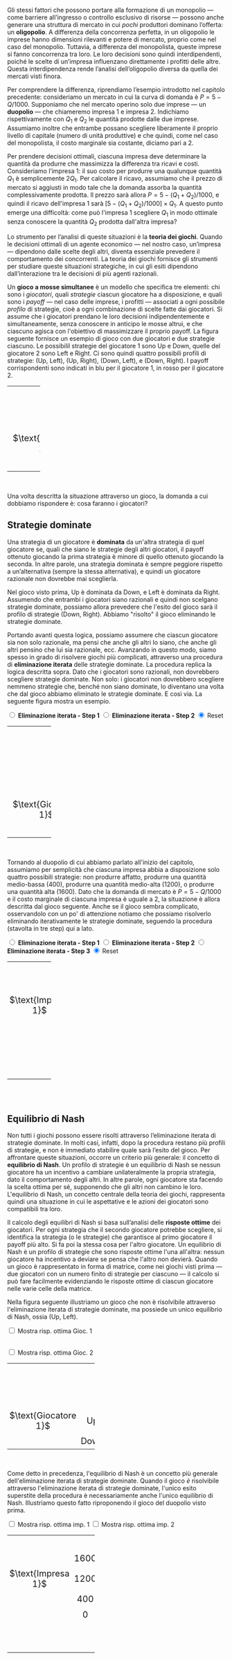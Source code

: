 <style>
.alfgame td {
  padding: 5px;
  text-align: center;
  font-size: 20px;
</style>






Gli stessi fattori che possono portare alla formazione di un monopolio — come barriere all’ingresso o controllo esclusivo di risorse — possono anche generare una struttura di mercato in cui <i>pochi</i> produttori dominano l’offerta: un <b>oligopolio</b>. A differenza della concorrenza perfetta, in un oligopolio le imprese hanno dimensioni rilevanti e potere di mercato, proprio come nel caso del monopolio. Tuttavia, a differenza del monopolista, queste imprese si fanno concorrenza tra loro. Le loro decisioni sono quindi interdipendenti, poiché le scelte di un’impresa influenzano direttamente i profitti delle altre. Questa interdipendenza rende l’analisi dell’oligopolio diversa da quella dei mercati visti finora.


Per comprendere la differenza, riprendiamo l’esempio introdotto nel capitolo precedente: consideriamo un mercato in cui la curva di domanda è $P=5-Q/1000$. Supponiamo che nel mercato operino solo due imprese — un <b>duopolio</b> — che chiameremo impresa 1 e impresa 2. Indichiamo rispettivamente con $Q_1$ e $Q_2$ le quantità prodotte dalle due imprese. Assumiamo inoltre che entrambe possano scegliere liberamente il proprio livello di capitale (numero di unità produttive) e che quindi, come nel caso del monopolista, il costo marginale sia costante, diciamo pari a 2.

Per prendere decisioni ottimali, ciascuna impresa deve determinare la quantità da produrre che massimizza la differenza tra ricavi e costi. Consideriamo l’impresa 1: il suo costo per produrre una qualunque quantità $Q_1$ è semplicemente $2Q_1$. Per calcolare il ricavo, assumiamo che il prezzo di mercato si aggiusti in modo tale che la domanda assorba la quantità complessivamente prodotta. Il prezzo sarà allora $P=5-(Q_1+Q_2)/1000$, e quindi il ricavo dell'impresa 1 sarà $[5-(Q_1+Q_2)/1000]\times Q_1$. A questo punto emerge una difficoltà: come può l'impresa 1 scegliere $Q_1$ in modo ottimale senza conoscere la quantità $Q_2$ prodotta dall'altra impresa?

Lo strumento per l’analisi di queste situazioni è la <b>teoria dei giochi</b>. Quando le decisioni ottimali di un agente economico — nel nostro caso, un’impresa — dipendono dalle scelte degli altri, diventa essenziale prevedere il comportamento dei concorrenti. La teoria dei giochi fornisce gli strumenti per studiare queste situazioni strategiche, in cui gli esiti dipendono dall’interazione tra le decisioni di più agenti razionali.

Un <b>gioco a mosse simultanee</b> è un modello che specifica tre elementi: chi sono i <i>giocatori</i>, quali <i>strategie</i> ciascun giocatore ha a disposizione, e quali sono i <i>payoff</i> — nel caso delle imprese, i profitti — associati a ogni possibile <i>profilo</i> di strategie, cioè a ogni combinazione di scelte fatte dai giocatori. Si assume che i giocatori prendano le loro decisioni indipendentemente e simultaneamente, senza conoscere in anticipo le mosse altrui, e che ciascuno agisca con l'obiettivo di massimizzare il proprio payoff. La figura seguente fornisce un esempio di gioco con due giocatori e due strategie ciascuno. Le possibilil strategie del giocatore 1 sono Up e Down, quelle del giocatore 2 sono Left e Right. Ci sono quindi quattro possibili profili di strategie: (Up, Left), (Up, Right), (Down, Left), e (Down, Right). I payoff corrispondenti sono indicati in blu per il giocatore 1, in rosso per il giocatore 2.




<table class="alfgame" style="width:15%; table-layout:auto; border-collapse: collapse">
  <tr>
    <td style="visibility: hidden"> GiocatoreBBBBBB </td>
    <td style="visibility: hidden"> Down </td>
    <td style="visibility: hidden"> 3333 </td>
    <td style="visibility: hidden"> 3333 </td>
    <td style="visibility: hidden"> 3333 </td>
    <td style="visibility: hidden"> 3333 </td>
  </tr>
  <tr>
    <td colspan="2"></td>
    <td colspan="4" style="vertical-align:bottom">
    $\text{Giocatore 2}$
    </td>
  </tr>
  <tr>
    <td colspan="2"></td>
    <td colspan="2">
    Left
    </td>
    <td colspan="2">
    Right
    </td>
  </tr>
  <tr>
    <td style="vertical-align:bottom; text-align:center">
    $\text{Giocatore 1}$
    </td>
    <td>
    Up
    </td>
    <td style="border-top:solid 2px #060; border-left:solid 2px #060; color:blue">
        $2$
    </td>
    <td style="border-top:solid 2px #060; border-right:solid 2px #060; color:red">
        $2$
    </td>
    <td style="border-top:solid 2px #060; border-left:solid 2px #060; color:blue">
        $0$
    </td>
    <td style="border-top:solid 2px #060; border-right:solid 2px #060; color:red">
        $3$
    </td>
  </tr>
  <tr>
    <td></td>
    <td>
    Down
    </td>
    <td style="border-bottom:solid 2px #060; border-top:solid 2px #060; border-left:solid 2px #060; color:blue">
        $3$
    </td>
    <td style="border-bottom:solid 2px #060; border-top:solid 2px #060; border-right:solid 2px #060; color:red">
        $0$
    </td>
    <td style="border-bottom:solid 2px #060; border-top:solid 2px #060; border-left:solid 2px #060; color:blue">
        $1$
    </td>
    <td style="border-bottom:solid 2px #060; border-top:solid 2px #060; border-right:solid 2px #060; color:red">
        $1$
    </td>
  </tr>
</table>


<br>














Una volta descritta la situazione attraverso un gioco, la domanda a cui dobbiamo rispondere è: cosa faranno i giocatori?












































<h2 id="subsec_dominance">Strategie dominate</h2>

Una strategia di un giocatore è <b>dominata</b> da un'altra strategia di quel giocatore se, quali che siano le strategie degli altri giocatori, il payoff ottenuto giocando la prima strategia è minore di quello ottenuto giocando la seconda. In altre parole, una strategia dominata è sempre peggiore rispetto a un’alternativa (sempre la stessa alternativa), e quindi un giocatore razionale non dovrebbe mai sceglierla.

Nel gioco visto prima, Up è dominata da Down, e Left è dominata da Right. Assumendo che entrambi i giocatori siano razionali e quindi non scelgano strategie dominate, possiamo allora prevedere che l'esito del gioco sarà il profilo di strategie (Down, Right). Abbiamo "risolto" il gioco eliminando le strategie dominate.

Portando avanti questa logica, possiamo assumere che ciascun giocatore sia non solo razionale, ma pensi  che anche gli altri lo siano, che anche gli altri pensino che lui sia razionale, ecc. Avanzando in questo modo, siamo spesso in grado di risolvere giochi più complicati, attraverso una procedura di <b>eliminazione iterata</b> delle strategie dominate. La procedura replica la logica descritta sopra. Dato che i giocatori sono razionali, non dovrebbero scegliere strategie dominate. Non solo: i giocatori non dovrebbero scegliere nemmeno strategie che, benché non siano dominate, lo diventano una volta che dal gioco abbiamo eliminato le strategie dominate. E così via. La seguente figura mostra un esempio.



<!-- 3x2 game (ITERATED DOMINANCE) -->

<span class="marginnote">
<input type="radio" name="dom32" id="DOMcheck1game32" onclick="DOMerase32('darkgrey')">
<b>Eliminazione iterata - Step 1</b>
</span>
<span class="marginnote" id="DOM32msg1">
</span>
<span class="marginnote">
<input type="radio" name="dom32" id="DOMcheck2game32" onclick="DOMerase32('darkgrey')">
<b> Eliminazione iterata - Step 2</b>
</span>
<span class="marginnote" id="DOM32msg2">
</span>
<span class="marginnote">
<input type="radio" name="dom32" id="DOMcheck0game32" onclick="DOMerase32('darkgrey')" checked>
Reset
</span>

<table class="alfgame" style="width:20%; table-layout:auto; border-collapse: collapse">
  <tr>
    <td style="visibility: hidden"> Giocatore111111 </td>
    <td style="visibility: hidden"> Down </td>
    <td style="visibility: hidden"> 333 </td>
    <td style="visibility: hidden"> 333 </td>
    <td style="visibility: hidden"> 333 </td>
    <td style="visibility: hidden"> 333 </td>
    <td style="visibility: hidden"> 333 </td>
    <td style="visibility: hidden"> 333 </td>
    <td style="visibility: hidden"> 333 </td>
    <td style="visibility: hidden"> 333 </td>
  </tr>
  <tr>
    <td colspan="2"></td>
    <td colspan="4" style="vertical-align:bottom">
    $\text{Giocatore 2}$
    </td>
  </tr>
  <tr>
    <td colspan="2"></td>
    <td colspan="2">
    Left
    </td>
    <td colspan="2">
    Right
    </td>
  </tr>
  <tr>
    <td>
    </td>
    <td>
    Up
    </td>
    <td id="DOMUL1game32" style="border-top:solid 2px #060; border-left:solid 2px #060; color:blue">
        7
    </td>
    <td id="DOMUL2game32" style="border-top:solid 2px #060; border-right:solid 2px #060; color:red">
        3
    </td>
    <td id="DOMUR1game32" style="border-top:solid 2px #060; border-left:solid 2px #060; color:blue">
        4
    </td>
    <td id="DOMUR2game32" style="border-top:solid 2px #060; border-right:solid 2px #060; color:red">
        4
    </td>
  </tr>
  <tr>
    <td style="vertical-align:bottom; text-align:center">
    $\text{Giocatore 1}$
    </td>
    <td>
    Middle
    </td>
    <td id="DOMML1game32" style="border-top:solid 2px #060; border-left:solid 2px #060; color:blue">
        2
    </td>
    <td id="DOMML2game32" style="border-top:solid 2px #060; border-right:solid 2px #060; color:red">
        0
    </td>
    <td style="border-top:solid 2px #060; border-left:solid 2px #060; color:blue">
        5
    </td>
    <td style="border-top:solid 2px #060; border-right:solid 2px #060; color:red">
        1
    </td>
  </tr>
  <tr>
    <td></td>
    <td>
    Down
    </td>
    <td id="DOMDL1game32" style="border-bottom:solid 2px #060; border-top:solid 2px #060; border-left:solid 2px #060; color:blue">
        6
    </td>
    <td id="DOMDL2game32" style="border-bottom:solid 2px #060; border-top:solid 2px #060; border-right:solid 2px #060; color:red">
        2
    </td>
    <td id="DOMDR1game32" style="border-bottom:solid 2px #060; border-top:solid 2px #060; border-left:solid 2px #060; color:blue">
        0
    </td>
    <td id="DOMDR2game32" style="border-bottom:solid 2px #060; border-top:solid 2px #060; border-right:solid 2px #060; color:red">
        3
    </td>
  </tr>
</table>

<script>
function DOMerase32(newColor) {
  var checkBox1 = document.getElementById("DOMcheck1game32");
  var checkBox2 = document.getElementById("DOMcheck2game32");
  var checkBox3 = document.getElementById("DOMcheck3game32");
  var checkBox0 = document.getElementById("DOMcheck0game32");
  const domUL1game32 = document.getElementById("DOMUL1game32");
  const domUL2game32 = document.getElementById("DOMUL2game32");
  const domML1game32 = document.getElementById("DOMML1game32");
  const domML2game32 = document.getElementById("DOMML2game32");
  const domDL1game32 = document.getElementById("DOMDL1game32");
  const domDL2game32 = document.getElementById("DOMDL2game32");
  const domDR1game32 = document.getElementById("DOMDR1game32");
  const domDR2game32 = document.getElementById("DOMDR2game32");
  const domUR1game32 = document.getElementById("DOMUR1game32");
  const domUR2game32 = document.getElementById("DOMUR2game32");
  if (checkBox1.checked == true){
  document.getElementById("DOM32msg1").innerHTML = 
  " Right domina Left dato che <br> 4>3, 1>0, e 3>2 <br> Up domina Down dato che <br> 7>6 e 4>0 <br> Nel primo step eliminiamo quindi Left e Down. "
  ;
  document.getElementById("DOM32msg2").innerHTML = "";
  domUL1game32.style.background = newColor;
  domUL2game32.style.background = newColor;
  domML1game32.style.background = newColor;
  domML2game32.style.background = newColor;
  domDL1game32.style.background = newColor;
  domDL2game32.style.background = newColor;
  domDR1game32.style.background = newColor;
  domDR2game32.style.background = newColor;
  domUR1game32.style.background = "transparent";
  domUR2game32.style.background = "transparent";
  } else if (checkBox2.checked == true){
  document.getElementById("DOM32msg1").innerHTML = 
  " Right domina Left dato che <br> 4>3, 1>0, e 3>2 <br> Up domina Down dato che <br> 7>6 e 4>0 <br> Nel primo step eliminiamo quindi Left e Down. "
  ;
  document.getElementById("DOM32msg2").innerHTML = 
  " Nel gioco ottenuto eliminando Left e Down, Middle domina Up, dato che 5>4. "
  ;
  domUL1game32.style.background = newColor;
  domUL2game32.style.background = newColor;
  domML1game32.style.background = newColor;
  domML2game32.style.background = newColor;
  domDL1game32.style.background = newColor;
  domDL2game32.style.background = newColor;
  domDR1game32.style.background = newColor;
  domDR2game32.style.background = newColor;
  domUR1game32.style.background = newColor;
  domUR2game32.style.background = newColor;
  } else if (checkBox0.checked == true){
  document.getElementById("DOM32msg1").innerHTML = "";
  document.getElementById("DOM32msg2").innerHTML = "";
  domUL1game32.style.background = "transparent";
  domUL2game32.style.background = "transparent";
  domML1game32.style.background = "transparent";
  domML2game32.style.background = "transparent";
  domDL1game32.style.background = "transparent";
  domDL2game32.style.background = "transparent";
  domDR1game32.style.background = "transparent";
  domDR2game32.style.background = "transparent";
  domUR1game32.style.background = "transparent";
  domUR2game32.style.background = "transparent";
    }
} 
</script>

<!-- END OF 3x2 game (ITERATED DOMINANCE) -->







<br>






































Tornando al duopolio di cui abbiamo parlato all'inizio del capitolo, assumiamo per semplicità che ciascuna impresa abbia a disposizione solo quattro possibili strategie: non produrre affatto, produrre una quantità medio-bassa (400), produrre una quantità medio-alta (1200), o produrre una quantità alta (1600). Dato che la domanda di mercato è $P=5-Q/1000$ e il costo marginale di ciascuna impresa è uguale a 2, la situazione è allora descritta dal gioco seguente. Anche se il gioco sembra complicato, osservandolo con un po' di attenzione notiamo che possiamo risolverlo eliminando iterativamente le strategie dominate, seguendo la procedura (stavolta in tre step) qui a lato.



<span class="marginnote">
<input type="radio" name="dom4" id="DOMcheck1game4" onclick="DOMerase4('darkgrey')">
<b>Eliminazione iterata - Step 1</b>
</span>
<span class="marginnote" id="DOMmsg1">
</span>
<span class="marginnote">
<input type="radio" name="dom4" id="DOMcheck2game4" onclick="DOMerase4('darkgrey')">
<b>Eliminazione iterata - Step 2</b>
</span>
<span class="marginnote" id="DOMmsg2">
</span>
<span class="marginnote">
<input type="radio" name="dom4" id="DOMcheck3game4" onclick="DOMerase4('darkgrey')">
<b>Eliminazione iterata - Step 3
</b>
</span>
<span class="marginnote" id="DOMmsg3">
</span>
<span class="marginnote">
<input type="radio" name="dom4" id="DOMcheck0game4" onclick="DOMerase4('darkgrey')" checked>
Reset
</span>



<!-- 4x4 discrete Cournot duopoly (ITERATED DOMINANCE) -->

<table class="alfgame" style="width:20%; table-layout:auto; border-collapse: collapse">
  <tr>
    <td style="visibility: hidden"> ImpresaBB </td>
    <td style="visibility: hidden"> Down </td>
    <td style="visibility: hidden"> 333 </td>
    <td style="visibility: hidden"> 333 </td>
    <td style="visibility: hidden"> 333 </td>
    <td style="visibility: hidden"> 333 </td>
    <td style="visibility: hidden"> 333 </td>
    <td style="visibility: hidden"> 333 </td>
    <td style="visibility: hidden"> 333 </td>
    <td style="visibility: hidden"> 333 </td>
  </tr>
  <tr>
    <td>
    </td>
    <td>
    1600
    </td>
    <td id="DOM081game4" style="border-top:solid 2px #060; border-left:solid 2px #060; color:blue">
        2240
    </td>
    <td id="DOM082game4" style="border-top:solid 2px #060; border-right:solid 2px #060; color:red">
        0
    </td>
    <td id="DOM481game4" style="border-top:solid 2px #060; border-left:solid 2px #060; color:blue">
        1600
    </td>
    <td id="DOM482game4" style="border-top:solid 2px #060; border-right:solid 2px #060; color:red">
        400
    </td>
    <td id="DOM581game4" style="border-top:solid 2px #060; border-left:solid 2px #060; color:blue">
        320
    </td>
    <td id="DOM582game4" style="border-top:solid 2px #060; border-right:solid 2px #060; color:red">
        240
    </td>
    <td id="DOM881game4" style="border-top:solid 2px #060; border-left:solid 2px #060; color:blue">
        -320
    </td>
    <td id="DOM882game4" style="border-top:solid 2px #060; border-right:solid 2px #060; color:red">
        -320
    </td>
  </tr>
  <tr>
    <td style="vertical-align:bottom; text-align:center">
    $\text{Impresa 1}$
    </td>
    <td>
    1200
    </td>
    <td id="DOM051game4" style="border-top:solid 2px #060; border-left:solid 2px #060; color:blue">
        2160
    </td>
    <td id="DOM052game4" style="border-top:solid 2px #060; border-right:solid 2px #060; color:red">
        0
    </td>
    <td id="DOM451game4" style="border-top:solid 2px #060; border-left:solid 2px #060; color:blue">
        1680
    </td>
    <td id="DOM452game4" style="border-top:solid 2px #060; border-right:solid 2px #060; color:red">
        560
    </td>
    <td style="border-top:solid 2px #060; border-left:solid 2px #060; color:blue">
        720
    </td>
    <td style="border-top:solid 2px #060; border-right:solid 2px #060; color:red">
        720
    </td>
    <td id="DOM851game4" style="border-top:solid 2px #060; border-left:solid 2px #060; color:blue">
        240
    </td>
    <td id="DOM852game4" style="border-top:solid 2px #060; border-right:solid 2px #060; color:red">
        320
    </td>
  </tr>
  <tr>
    <td>
    </td>
    <td>
    400
    </td>
    <td id="DOM041game4" style="border-top:solid 2px #060; border-left:solid 2px #060; color:blue">
        1040
    </td>
    <td id="DOM042game4" style="border-top:solid 2px #060; border-right:solid 2px #060; color:red">
        0
    </td>
    <td id="DOM441game4" style="border-top:solid 2px #060; border-left:solid 2px #060; color:blue">
        880
    </td>
    <td id="DOM442game4" style="border-top:solid 2px #060; border-right:solid 2px #060; color:red">
        880
    </td>
    <td id="DOM541game4" style="border-top:solid 2px #060; border-left:solid 2px #060; color:blue">
        560
    </td>
    <td id="DOM542game4" style="border-top:solid 2px #060; border-right:solid 2px #060; color:red">
        1680
    </td>
    <td id="DOM841game4" style="border-top:solid 2px #060; border-left:solid 2px #060; color:blue">
        400
    </td>
    <td id="DOM842game4" style="border-top:solid 2px #060; border-right:solid 2px #060; color:red">
        1600
    </td>
  </tr>
  <tr>
    <td></td>
    <td>
    0
    </td>
    <td id="DOM001game4" style="border-bottom:solid 2px #060; border-top:solid 2px #060; border-left:solid 2px #060; color:blue">
        0
    </td>
    <td id="DOM002game4" style="border-bottom:solid 2px #060; border-top:solid 2px #060; border-right:solid 2px #060; color:red">
        0
    </td>
    <td id="DOM401game4" style="border-bottom:solid 2px #060; border-top:solid 2px #060; border-left:solid 2px #060; color:blue">
        0
    </td>
    <td id="DOM402game4" style="border-bottom:solid 2px #060; border-top:solid 2px #060; border-right:solid 2px #060; color:red">
        1040
    </td>
    <td id="DOM501game4" style="border-bottom:solid 2px #060; border-top:solid 2px #060; border-left:solid 2px #060; color:blue">
        0
    </td>
    <td id="DOM502game4" style="border-bottom:solid 2px #060; border-top:solid 2px #060; border-right:solid 2px #060; color:red">
        2160
    </td>
    <td id="DOM801game4" style="border-bottom:solid 2px #060; border-top:solid 2px #060; border-left:solid 2px #060; color:blue">
        0
    </td>
    <td id="DOM802game4" style="border-bottom:solid 2px #060; border-top:solid 2px #060; border-right:solid 2px #060; color:red">
        2240
    </td>
  </tr>
  <tr>
    <td colspan="2"></td>
    <td colspan="2">
    0
    </td>
    <td colspan="2">
    400
    </td>
    <td colspan="2">
    1200
    </td>
    <td colspan="2">
    1600
    </td>
  </tr>
  <tr>
    <td colspan="2"></td>
    <td colspan="8" style="vertical-align:bottom">
    $\text{Impresa 2}$
    </td>
  </tr>
</table>

<script>
function DOMerase4(newColor) {
  var checkBox1 = document.getElementById("DOMcheck1game4");
  var checkBox2 = document.getElementById("DOMcheck2game4");
  var checkBox3 = document.getElementById("DOMcheck3game4");
  var checkBox0 = document.getElementById("DOMcheck0game4");
  const dom081game4 = document.getElementById("DOM081game4");
  const dom082game4 = document.getElementById("DOM082game4");
  const dom051game4 = document.getElementById("DOM051game4");
  const dom052game4 = document.getElementById("DOM052game4");
  const dom041game4 = document.getElementById("DOM041game4");
  const dom042game4 = document.getElementById("DOM042game4");
  const dom001game4 = document.getElementById("DOM001game4");
  const dom002game4 = document.getElementById("DOM002game4");
  const dom401game4 = document.getElementById("DOM401game4");
  const dom402game4 = document.getElementById("DOM402game4");
  const dom501game4 = document.getElementById("DOM501game4");
  const dom502game4 = document.getElementById("DOM502game4");
  const dom801game4 = document.getElementById("DOM801game4");
  const dom802game4 = document.getElementById("DOM802game4");
  const dom481game4 = document.getElementById("DOM481game4");
  const dom482game4 = document.getElementById("DOM482game4");
  const dom581game4 = document.getElementById("DOM581game4");
  const dom582game4 = document.getElementById("DOM582game4");
  const dom881game4 = document.getElementById("DOM881game4");
  const dom882game4 = document.getElementById("DOM882game4");
  const dom851game4 = document.getElementById("DOM851game4");
  const dom852game4 = document.getElementById("DOM852game4");
  const dom841game4 = document.getElementById("DOM841game4");
  const dom842game4 = document.getElementById("DOM842game4");
  const dom451game4 = document.getElementById("DOM451game4");
  const dom452game4 = document.getElementById("DOM452game4");
  const dom441game4 = document.getElementById("DOM441game4");
  const dom442game4 = document.getElementById("DOM442game4");
  const dom541game4 = document.getElementById("DOM541game4");
  const dom542game4 = document.getElementById("DOM542game4");
  if (checkBox1.checked == true){
  document.getElementById("DOMmsg1").innerHTML = 
  " Per ciascuna impresa, non produrre affatto è una strategia dominata (da produrre 400 o 1200 unità). Nel gioco ridotto ottenuto dopo il primo step le strategie rimaste per ciascuna impresa sono quindi produrre 400, 1200 o 1600 unità."
  ;
  document.getElementById("DOMmsg2").innerHTML = "";
  document.getElementById("DOMmsg3").innerHTML = "";
  dom081game4.style.background = newColor;
  dom051game4.style.background = newColor;
  dom041game4.style.background = newColor;
  dom001game4.style.background = newColor;
  dom401game4.style.background = newColor;
  dom501game4.style.background = newColor;
  dom801game4.style.background = newColor;
  dom481game4.style.background = "transparent";
  dom581game4.style.background = "transparent";
  dom881game4.style.background = "transparent";
  dom851game4.style.background = "transparent";
  dom841game4.style.background = "transparent";
  dom451game4.style.background = "transparent";
  dom441game4.style.background = "transparent";
  dom541game4.style.background = "transparent";
  dom082game4.style.background = newColor;
  dom052game4.style.background = newColor;
  dom042game4.style.background = newColor;
  dom002game4.style.background = newColor;
  dom402game4.style.background = newColor;
  dom502game4.style.background = newColor;
  dom802game4.style.background = newColor;
  dom482game4.style.background = "transparent";
  dom582game4.style.background = "transparent";
  dom882game4.style.background = "transparent";
  dom852game4.style.background = "transparent";
  dom842game4.style.background = "transparent";
  dom452game4.style.background = "transparent";
  dom442game4.style.background = "transparent";
  dom542game4.style.background = "transparent";
  } else if (checkBox2.checked == true){
  document.getElementById("DOMmsg1").innerHTML = 
  " Per ciascuna impresa, non produrre affatto è una strategia dominata (da produrre 400 o 1200 unità). Nel gioco ridotto ottenuto dopo il primo step le strategie rimaste per ciascuna impresa sono quindi produrre 400, 1200 o 1600 unità."
  ;
  document.getElementById("DOMmsg2").innerHTML = 
  " Nel gioco ridotto ottenuto dopo il primo step, per ciascuna impresa produrre 1600 unità è una strategia dominata (da produrne 400 o 1200). Eliminata questa, le strategie rimaste per ciascuna impresa sono solo produrre 400 o 1200 unità. <b><i>Nota: questo gioco ridotto è un dilemma del prigioniero!</i></b>"
  ;
  document.getElementById("DOMmsg3").innerHTML = "";
  dom081game4.style.background = newColor;
  dom051game4.style.background = newColor;
  dom041game4.style.background = newColor;
  dom001game4.style.background = newColor;
  dom401game4.style.background = newColor;
  dom501game4.style.background = newColor;
  dom801game4.style.background = newColor;
  dom481game4.style.background = newColor;
  dom581game4.style.background = newColor;
  dom881game4.style.background = newColor;
  dom851game4.style.background = newColor;
  dom841game4.style.background = newColor;
  dom451game4.style.background = "transparent";
  dom441game4.style.background = "transparent";
  dom541game4.style.background = "transparent";
  dom082game4.style.background = newColor;
  dom052game4.style.background = newColor;
  dom042game4.style.background = newColor;
  dom002game4.style.background = newColor;
  dom402game4.style.background = newColor;
  dom502game4.style.background = newColor;
  dom802game4.style.background = newColor;
  dom482game4.style.background = newColor;
  dom582game4.style.background = newColor;
  dom882game4.style.background = newColor;
  dom852game4.style.background = newColor;
  dom842game4.style.background = newColor;
  dom452game4.style.background = "transparent";
  dom442game4.style.background = "transparent";
  dom542game4.style.background = "transparent";
  } else if (checkBox3.checked == true){
  document.getElementById("DOMmsg1").innerHTML = 
  " Per ciascuna impresa, non produrre affatto è una strategia dominata (da produrre 400 o 1200 unità). Nel gioco ridotto ottenuto dopo il primo step le strategie rimaste per ciascuna impresa sono quindi produrre 400, 1200 o 1600 unità."
  ;
  document.getElementById("DOMmsg2").innerHTML = 
  " Nel gioco ridotto ottenuto dopo il primo step, per ciascuna impresa produrre 1600 unità è una strategia dominata (da produrne 400 o 1200). Eliminata questa, le strategie rimaste per ciascuna impresa sono solo produrre 400 o 1200 unità. <b><i>Nota: questo gioco ridotto è un dilemma del prigioniero!</i></b>"
  ;
  document.getElementById("DOMmsg3").innerHTML = 
  " Le imprese producono 1200 unità ciascuna. Il prezzo è quindi 5-(1200+1200)/1000=2.6 e ciascuna impresa ottiene un profitto pari a (2.6-2) × 1200=720. "
  ;
  dom081game4.style.background = newColor;
  dom051game4.style.background = newColor;
  dom041game4.style.background = newColor;
  dom001game4.style.background = newColor;
  dom401game4.style.background = newColor;
  dom501game4.style.background = newColor;
  dom801game4.style.background = newColor;
  dom481game4.style.background = newColor;
  dom581game4.style.background = newColor;
  dom881game4.style.background = newColor;
  dom851game4.style.background = newColor;
  dom841game4.style.background = newColor;
  dom451game4.style.background = newColor;
  dom441game4.style.background = newColor;
  dom541game4.style.background = newColor;
  dom082game4.style.background = newColor;
  dom052game4.style.background = newColor;
  dom042game4.style.background = newColor;
  dom002game4.style.background = newColor;
  dom402game4.style.background = newColor;
  dom502game4.style.background = newColor;
  dom802game4.style.background = newColor;
  dom482game4.style.background = newColor;
  dom582game4.style.background = newColor;
  dom882game4.style.background = newColor;
  dom852game4.style.background = newColor;
  dom842game4.style.background = newColor;
  dom452game4.style.background = newColor;
  dom442game4.style.background = newColor;
  dom542game4.style.background = newColor;
  } else if (checkBox0.checked == true){
  document.getElementById("DOMmsg1").innerHTML = "";
  document.getElementById("DOMmsg2").innerHTML = "";
  document.getElementById("DOMmsg3").innerHTML = "";
  dom081game4.style.background = "transparent";
  dom051game4.style.background = "transparent";
  dom041game4.style.background = "transparent";
  dom001game4.style.background = "transparent";
  dom401game4.style.background = "transparent";
  dom501game4.style.background = "transparent";
  dom801game4.style.background = "transparent";
  dom481game4.style.background = "transparent";
  dom581game4.style.background = "transparent";
  dom881game4.style.background = "transparent";
  dom851game4.style.background = "transparent";
  dom841game4.style.background = "transparent";
  dom451game4.style.background = "transparent";
  dom441game4.style.background = "transparent";
  dom541game4.style.background = "transparent";
  dom082game4.style.background = "transparent";
  dom052game4.style.background = "transparent";
  dom042game4.style.background = "transparent";
  dom002game4.style.background = "transparent";
  dom402game4.style.background = "transparent";
  dom502game4.style.background = "transparent";
  dom802game4.style.background = "transparent";
  dom482game4.style.background = "transparent";
  dom582game4.style.background = "transparent";
  dom882game4.style.background = "transparent";
  dom852game4.style.background = "transparent";
  dom842game4.style.background = "transparent";
  dom452game4.style.background = "transparent";
  dom442game4.style.background = "transparent";
  dom542game4.style.background = "transparent";
	}
} 
</script>

<!-- END OF 4x4 discrete Cournot duopoly (ITERATED DOMINANCE) -->




















































<br><br>

<h2 id="subsec_nash">Equilibrio di Nash</h2>

Non tutti i giochi possono essere risolti attraverso l’eliminazione iterata di strategie dominate. In molti casi, infatti, dopo la procedura restano più profili di strategie, e non è immediato stabilire quale sarà l’esito del gioco. Per affrontare queste situazioni, occorre un criterio più generale: il concetto di <b>equilibrio di Nash</b>. Un profilo di strategie è un equilibrio di Nash se nessun giocatore ha un incentivo a cambiare unilateralmente la propria strategia, dato il comportamento degli altri. In altre parole, ogni giocatore sta facendo la scelta ottima per sé, supponendo che gli altri non cambino le loro. L'equilibrio di Nash, un concetto centrale della teoria dei giochi, rappresenta quindi una situazione in cui le aspettative e le azioni dei giocatori sono compatibili tra loro.


Il calcolo degli equilibri di Nash si basa sull’analisi delle <b>risposte ottime</b> dei giocatori. Per ogni strategia che il secondo giocatore potrebbe scegliere, si identifica la strategia (o le strategie) che garantisce al primo giocatore il payoff più alto. Si fa poi la stessa cosa per l'altro giocatore. Un equilibrio di Nash è un profilo di strategie che sono risposte ottime l'una all'altra: nessun giocatore ha incentivo a deviare se pensa che l'altro non devierà. Quando un gioco è rappresentato in forma di matrice, come nei giochi visti prima — due giocatori con un numero finito di strategie per ciascuno — il calcolo si può fare facilmente evidenziando le risposte ottime di ciascun giocatore nelle varie celle della matrice.


Nella figura seguente illustriamo un gioco che non è risolvibile attraverso l'eliminazione iterata di strategie dominate, ma possiede un unico equilibrio di Nash, ossia (Up, Left).


<!-- 2x3 game not solvable by iterated dominance -->

<span class="marginnote">
<input type="checkbox" id="BR1check23" onclick="BR1highlight23('#add7ff')"> Mostra risp. ottima Gioc. 1
</span>

<span class="marginnote" id="BR1comment23">
</span>


<span class="marginnote"> <br>
<input type="checkbox" id="BR2check23" onclick="BR2highlight23('#ffc0c0')"> Mostra risp. ottima Gioc. 2
</span>

<span class="marginnote" id="BR2comment23">
</span>

<table class="alfgame" style="width:40%; table-layout:auto; border-collapse: collapse">
  <tr>
    <td style="visibility: hidden"> GiocatoreBBB </td>
    <td style="visibility: hidden"> Down </td>
    <td style="visibility: hidden"> 333 </td>
    <td style="visibility: hidden"> 333 </td>
    <td style="visibility: hidden"> 333 </td>
    <td style="visibility: hidden"> 333 </td>
    <td style="visibility: hidden"> 333 </td>
    <td style="visibility: hidden"> 333 </td>
  </tr>
  <tr>
    <td colspan="2"></td>
    <td colspan="6" style="vertical-align:bottom">
    $\text{Giocatore 2}$
    </td>
  </tr>
  <tr>
    <td colspan="2"></td>
    <td colspan="2">
    Left
    </td>
    <td colspan="2">
    Center
    </td>
    <td colspan="2">
    Right
    </td>
  </tr>
  <tr>
    <td style="vertical-align:bottom; text-align:center">
    $\text{Giocatore 1}$
    </td>
    <td>
    Up
    </td>
    <td id="br1cell1game23" style="border-top:solid 2px #060; border-left:solid 2px #060; color:blue">
        3
    </td>
    <td id="br2cell1game23" style="border-top:solid 2px #060; border-right:solid 2px #060; color:red">
        3
    </td>
    <td style="border-top:solid 2px #060; border-left:solid 2px #060; color:blue">
        0
    </td>
    <td style="border-top:solid 2px #060; border-right:solid 2px #060; color:red">
        2
    </td>
    <td id="br1cell3game23" style="border-top:solid 2px #060; border-left:solid 2px #060; color:blue">
        1
    </td>
    <td style="border-top:solid 2px #060; border-right:solid 2px #060; color:red">
        1
    </td>
  </tr>
  <tr>
    <td></td>
    <td>
    Down
    </td>
    <td style="border-bottom:solid 2px #060; border-top:solid 2px #060; border-left:solid 2px #060; color:blue">
        0
    </td>
    <td style="border-bottom:solid 2px #060; border-top:solid 2px #060; border-right:solid 2px #060; color:red">
        0
    </td>
    <td id="br1cell2game23" style="border-bottom:solid 2px #060; border-top:solid 2px #060; border-left:solid 2px #060; color:blue">
        4
    </td>
    <td style="border-bottom:solid 2px #060; border-top:solid 2px #060; border-right:solid 2px #060; color:red">
        4
    </td>
    <td style="border-bottom:solid 2px #060; border-top:solid 2px #060; border-left:solid 2px #060; color:blue">
        0
    </td>
    <td id="br2cell2game23" style="border-bottom:solid 2px #060; border-top:solid 2px #060; border-right:solid 2px #060; color:red">
        6
    </td>
  </tr>
</table>

<script>
function BR1highlight23(newColor) {
  var checkBox23 = document.getElementById("BR1check23");
  const br1cell1game23 = document.getElementById("br1cell1game23");
  const br1cell2game23 = document.getElementById("br1cell2game23");
  const br1cell3game23 = document.getElementById("br1cell3game23");
  if (checkBox23.checked == true){
  document.getElementById("BR1comment23").innerHTML = " <br> La risposta ottima a Left è Up. <br> La risposta ottima a Center è Down. <br> La risposta ottima a Right è Up. ";
  br1cell1game23.style.background = newColor;
  br1cell2game23.style.background = newColor;
  br1cell3game23.style.background = newColor;
  } else {
  document.getElementById("BR1comment23").innerHTML = "  ";
  br1cell1game23.style.background = "transparent";
  br1cell2game23.style.background = "transparent";
  br1cell3game23.style.background = "transparent";
  }
} 
</script>

<script>
function BR2highlight23(newColor) {
  var checkBox = document.getElementById("BR2check23");
  const br2cell1game23 = document.getElementById("br2cell1game23");
  const br2cell2game23 = document.getElementById("br2cell2game23");
  if (checkBox.checked == true){
  document.getElementById("BR2comment23").innerHTML = " <br> La risposta ottima a Up è Left. <br> La risposta a Down è Right. <br> ";
  br2cell1game23.style.background = newColor;
  br2cell2game23.style.background = newColor;
  } else {
  document.getElementById("BR2comment23").innerHTML = "  ";
  br2cell1game23.style.background = "transparent";
  br2cell2game23.style.background = "transparent";
  }
} 
</script>


<!-- END OF 2x3 game not solvable by iterated dominance -->

<br>




Come detto in precedenza, l'equilibrio di Nash è un concetto più generale dell'eliminazione iterata di strategie dominate. Quando il gioco <i>è</i> risolvibile attraverso l'eliminazione iterata di strategie dominate, l'unico esito superstite della procedura è necessariamente anche l'unico equilibrio di Nash. Illustriamo questo fatto riproponendo il gioco del duopolio visto prima.







































<!-- 4x4 discrete Cournot duopoly (NASH) -->

<span class="marginnote">
<input type="checkbox" id="BR1check4" onclick="BR1highlight4('#add7ff')"> Mostra risp. ottima imp. 1
</span>
<span class="marginnote">
<input type="checkbox" id="BR2check4" onclick="BR2highlight4('#ffc0c0')"> Mostra risp. ottima imp. 2
</span>
<table class="alfgame" style="width:40%; table-layout:auto; border-collapse: collapse">
  <tr>
    <td style="visibility: hidden"> GiocatoreBBB </td>
    <td style="visibility: hidden"> Down </td>
    <td style="visibility: hidden"> 3333 </td>
    <td style="visibility: hidden"> 3333 </td>
    <td style="visibility: hidden"> 3333 </td>
    <td style="visibility: hidden"> 3333 </td>
    <td style="visibility: hidden"> 3333 </td>
    <td style="visibility: hidden"> 3333 </td>
    <td style="visibility: hidden"> 3333 </td>
    <td style="visibility: hidden"> 3333 </td>
  </tr>
  <tr>
    <td>
    </td>
    <td>
    1600
    </td>
    <td id="br1cell1game4" style="border-top:solid 2px #060; border-left:solid 2px #060; color:blue">
        2240
    </td>
    <td style="border-top:solid 2px #060; border-right:solid 2px #060; color:red">
        0
    </td>
    <td style="border-top:solid 2px #060; border-left:solid 2px #060; color:blue">
        1600
    </td>
    <td id="br2cell1game4" style="border-top:solid 2px #060; border-right:solid 2px #060; color:red">
        400
    </td>
    <td style="border-top:solid 2px #060; border-left:solid 2px #060; color:blue">
        320
    </td>
    <td style="border-top:solid 2px #060; border-right:solid 2px #060; color:red">
        240
    </td>
    <td style="border-top:solid 2px #060; border-left:solid 2px #060; color:blue">
        -320
    </td>
    <td style="border-top:solid 2px #060; border-right:solid 2px #060; color:red">
        -320
    </td>
  </tr>
  <tr>
    <td style="vertical-align:bottom; text-align:center">
    $\text{Impresa 1}$
    </td>
    <td>
    1200
    </td>
    <td style="border-top:solid 2px #060; border-left:solid 2px #060; color:blue">
        2160
    </td>
    <td style="border-top:solid 2px #060; border-right:solid 2px #060; color:red">
        0
    </td>
    <td id="br1cell2game4" style="border-top:solid 2px #060; border-left:solid 2px #060; color:blue">
        1680
    </td>
    <td style="border-top:solid 2px #060; border-right:solid 2px #060; color:red">
        560
    </td>
    <td id="br1cell3game4" style="border-top:solid 2px #060; border-left:solid 2px #060; color:blue">
        720
    </td>
    <td id="br2cell2game4" style="border-top:solid 2px #060; border-right:solid 2px #060; color:red">
        720
    </td>
    <td style="border-top:solid 2px #060; border-left:solid 2px #060; color:blue">
        240
    </td>
    <td style="border-top:solid 2px #060; border-right:solid 2px #060; color:red">
        320
    </td>
  </tr>
  <tr>
    <td>
    </td>
    <td>
    400
    </td>
    <td style="border-top:solid 2px #060; border-left:solid 2px #060; color:blue">
        1040
    </td>
    <td style="border-top:solid 2px #060; border-right:solid 2px #060; color:red">
        0
    </td>
    <td style="border-top:solid 2px #060; border-left:solid 2px #060; color:blue">
        880
    </td>
    <td style="border-top:solid 2px #060; border-right:solid 2px #060; color:red">
        880
    </td>
    <td style="border-top:solid 2px #060; border-left:solid 2px #060; color:blue">
        560
    </td>
    <td id="br2cell3game4" style="border-top:solid 2px #060; border-right:solid 2px #060; color:red">
        1680
    </td>
    <td id="br1cell4game4" style="border-top:solid 2px #060; border-left:solid 2px #060; color:blue">
        400
    </td>
    <td style="border-top:solid 2px #060; border-right:solid 2px #060; color:red">
        1600
    </td>
  </tr>
  <tr>
    <td></td>
    <td>
    0
    </td>
    <td style="border-bottom:solid 2px #060; border-top:solid 2px #060; border-left:solid 2px #060; color:blue">
        0
    </td>
    <td style="border-bottom:solid 2px #060; border-top:solid 2px #060; border-right:solid 2px #060; color:red">
        0
    </td>
    <td style="border-bottom:solid 2px #060; border-top:solid 2px #060; border-left:solid 2px #060; color:blue">
        0
    </td>
    <td style="border-bottom:solid 2px #060; border-top:solid 2px #060; border-right:solid 2px #060; color:red">
        1040
    </td>
    <td style="border-bottom:solid 2px #060; border-top:solid 2px #060; border-left:solid 2px #060; color:blue">
        0
    </td>
    <td style="border-bottom:solid 2px #060; border-top:solid 2px #060; border-right:solid 2px #060; color:red">
        2160
    </td>
    <td style="border-bottom:solid 2px #060; border-top:solid 2px #060; border-left:solid 2px #060; color:blue">
        0
    </td>
    <td id="br2cell4game4" style="border-bottom:solid 2px #060; border-top:solid 2px #060; border-right:solid 2px #060; color:red">
        2240
    </td>
  </tr>
  <tr>
    <td colspan="2"></td>
    <td colspan="2">
    0
    </td>
    <td colspan="2">
    400
    </td>
    <td colspan="2">
    1200
    </td>
    <td colspan="2">
    1600
    </td>
  </tr>
  <tr>
    <td colspan="2"></td>
    <td colspan="8" style="vertical-align:bottom">
    $\text{Impresa 2}$
    </td>
  </tr>
</table>

<script>
function BR1highlight4(newColor) {
  var checkBox41 = document.getElementById("BR1check4");
  const br1cell1game4 = document.getElementById("br1cell1game4");
  const br1cell2game4 = document.getElementById("br1cell2game4");
  const br1cell3game4 = document.getElementById("br1cell3game4");
  const br1cell4game4 = document.getElementById("br1cell4game4");
  if (checkBox41.checked == true){
  br1cell1game4.style.background = newColor;
  br1cell2game4.style.background = newColor;
  br1cell3game4.style.background = newColor;
  br1cell4game4.style.background = newColor;
  } else {
  br1cell1game4.style.background = "transparent";
  br1cell2game4.style.background = "transparent";
  br1cell3game4.style.background = "transparent";
  br1cell4game4.style.background = "transparent";
  }
} 
</script>

<script>
function BR2highlight4(newColor) {
  var checkBox42 = document.getElementById("BR2check4");
  const br2cell1game4 = document.getElementById("br2cell1game4");
  const br2cell2game4 = document.getElementById("br2cell2game4");
  const br2cell3game4 = document.getElementById("br2cell3game4");
  const br2cell4game4 = document.getElementById("br2cell4game4");
  if (checkBox42.checked == true){
  br2cell1game4.style.background = newColor;
  br2cell2game4.style.background = newColor;
  br2cell3game4.style.background = newColor;
  br2cell4game4.style.background = newColor;
  } else {
  br2cell1game4.style.background = "transparent";
  br2cell2game4.style.background = "transparent";
  br2cell3game4.style.background = "transparent";
  br2cell4game4.style.background = "transparent";
  }
} 
</script>

<!-- END OF 4x4 discrete Cournot duopoly (NASH) -->
































